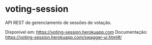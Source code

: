 # voting-session

API REST de gerenciamento de sessões de votação.

Disponível em: https://voting-session.herokuapp.com
Documentação: https://voting-session.herokuapp.com/swagger-ui.html#/
